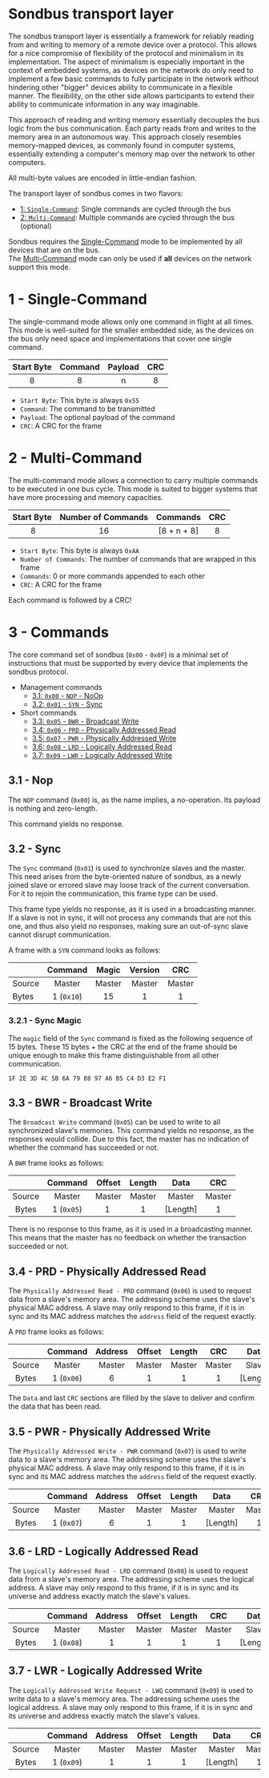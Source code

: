 # Sondbus transport layer

The sondbus transport layer is essentially a framework for reliably reading from and writing to memory of a remote device over a protocol.
This allows for a nice compromise of flexibility of the protocol and minimalism in its implementation.
The aspect of minimalism is especially important in the context of embedded systems, as devices on the network do only need to implement a few basic commands to fully participate in the network without hindering other "bigger" devices ability to communicate in a flexible manner.
The flexibility, on the other side allows participants to extend their ability to communicate information in any way imaginable.

This approach of reading and writing memory essentially decouples the bus logic from the bus communication.
Each party reads from and writes to the memory area in an autonomous way.
This approach closely resembles memory-mapped devices, as commonly found in computer systems, essentially extending a computer's memory map over the network to other computers.

All multi-byte values are encoded in little-endian fashion.

The transport layer of sondbus comes in two flavors:

- [1: `Single-Command`](#1---single-command): Single commands are cycled through the bus
- [2: `Multi-Command`](#2---multi-command): Multiple commands are cycled through the bus (optional)

Sondbus requires the [Single-Command](#1---single-command) mode to be implemented by all devices that are on the bus. \
The [Multi-Command](#2---multi-command) mode can only be used if **all** devices on the network support this mode.

# 1 - Single-Command

The single-command mode allows only one command in flight at all times.
This mode is well-suited for the smaller embedded side, as the devices on the bus only need space and implementations that cover one single command.

| Start Byte | Command | Payload | CRC |
| :--------: | :-----: | :-----: | :-: |
|     8      |    8    |    n    |  8  |

- `Start Byte`: This byte is always `0x55`
- `Command`: The command to be transmitted
- `Payload`: The optional payload of the command
- `CRC`: A CRC for the frame

# 2 - Multi-Command

The multi-command mode allows a connection to carry multiple commands to be executed in one bus cycle.
This mode is suited to bigger systems that have more processing and memory capacities.

| Start Byte | Number of Commands |  Commands   | CRC |
| :--------: | :----------------: | :---------: | :-: |
|      8     |         16         | [8 + n + 8] |  8  |

- `Start Byte`: This byte is always `0xAA`
- `Number of Commands`: The number of commands that are wrapped in this frame
- `Commands`: 0 or more commands appended to each other
- `CRC`: A CRC for the frame

Each command is followed by a CRC!

# 3 - Commands

The core command set of sondbus (`0x00` - `0x0F`) is a minimal set of instructions that must be supported by every device that implements the sondbus protocol.

- Management commands
	- [3.1: `0x00` - `NOP` - NoOp](#31---nop)
	- [3.2: `0x01` - `SYN` - Sync](#32---sync)
- Short commands
	- [3.3: `0x05` - `BWR` - Broadcast Write](#33---bwr---broadcast-write)
	- [3.4: `0x06` - `PRD` - Physically Addressed Read](#34---prd---physically-addressed-read)
	- [3.5: `0x07` - `PWR` - Physically Addressed Write](#35---pwr---physically-addressed-write)
	- [3.6: `0x08` - `LRD` - Logically Addressed Read](#36---lrd---logically-addressed-read)
	- [3.7: `0x09` - `LWR` - Logically Addressed Write](#36---lwr---logically-addressed-write)

## 3.1 - Nop

The `NOP` command (`0x00`) is, as the name implies, a no-operation.
Its payload is nothing and zero-length.

This command yields no response.

## 3.2 - Sync

The `Sync` command (`0x01`) is used to synchronize slaves and the master.
This need arises from the byte-oriented nature of sondbus, as a newly joined slave or errored slave may loose track of the current conversation.
For it to rejoin the communication, this frame type can be used.

This frame type yields no response, as it is used in a broadcasting manner.
If a slave is not in sync, it will not process any commands that are not this one, and thus also yield no responses, making sure an out-of-sync slave cannot disrupt communication.

A frame with a `SYN` command looks as follows:

|        |  Command   | Magic  | Version |  CRC   |
| :----- | :--------: | :----: | :-----: | :----: |
| Source |   Master   | Master | Master  | Master |
| Bytes  | 1 (`0x10`) |   15   |    1    |   1    |

### 3.2.1 - Sync Magic

The `magic` field of the `Sync` command is fixed as the following sequence of 15 bytes.
These 15 bytes + the CRC at the end of the frame should be unique enough to make this frame distinguishable from all other communication.

```hex
1F 2E 3D 4C 5B 6A 79 88 97 A6 B5 C4 D3 E2 F1
```

## 3.3 - BWR - Broadcast Write

The `Broadcast Write` command (`0x05`) can be used to write to all synchronized slave's memories.
This command yields no response, as the responses would collide.
Due to this fact, the master has no indication of whether the command has succeeded or not.

A `BWR` frame looks as follows:

|        |  Command   | Offset | Length |   Data   |  CRC   |
| :----: | :--------: | :----: | :----: | :------: | :----: |
| Source |   Master   | Master | Master |  Master  | Master |
| Bytes  | 1 (`0x05`) |   1    |   1    | [Length] |   1    |

There is no response to this frame, as it is used in a broadcasting manner. This means that the master has no feedback on whether the transaction succeeded or not.

## 3.4 - PRD - Physically Addressed Read

The `Physically Addressed Read - PRD` command (`0x06`) is used to request data from a slave's memory area.
The addressing scheme uses the slave's physical MAC address.
A slave may only respond to this frame, if it is in sync and its MAC address matches the `address` field of the request exactly.

A `PRD` frame looks as follows:

|        |  Command   | Address | Offset | Length |  CRC   |   Data   |  CRC  |
| :----: | :--------: | :-----: | :----: | :----: | :----: | :------: | :---: |
| Source |   Master   | Master  | Master | Master | Master |  Slave   | Slave |
| Bytes  | 1 (`0x06`) |    6    |   1    |   1    |   1    | [Length] |   1   |

The `Data` and last `CRC` sections are filled by the slave to deliver and confirm the data that has been read.

## 3.5 - PWR - Physically Addressed Write

The `Physically Addressed Write - PWR` command (`0x07`) is used to write data to a slave's memory area.
The addressing scheme uses the slave's physical MAC address.
A slave may only respond to this frame, if it is in sync and its MAC address matches the `address` field of the request exactly.

|        |  Command   | Address | Offset | Length |   Data   |  CRC   |  CRC  |
| :----: | :--------: | :-----: | :----: | :----: | :------: | :----: | :---: |
| Source |   Master   | Master  | Master | Master |  Master  | Master | Slave |
| Bytes  | 1 (`0x07`) |    6    |   1    |   1    | [Length] |   1    |   1   |


## 3.6 - LRD - Logically Addressed Read

The `Logically Addressed Read - LRD` command (`0x08`) is used to request data from a slave's memory area.
The addressing scheme uses the logical address.
A slave may only respond to this frame, if it is in sync and its universe and address exactly match the slave's values.

|        |  Command   | Address | Offset | Length |  CRC   |   Data   |  CRC  |
| :----: | :--------: | :-----: | :----: | :----: | :----: | :------: | :---: |
| Source |   Master   | Master  | Master | Master | Master |  Slave   | Slave |
| Bytes  | 1 (`0x08`) |    1    |   1    |   1    |   1    | [Length] |   1   |

## 3.7 - LWR - Logically Addressed Write

The `Logically Addressed Write Request - LWQ` command (`0x09`) is used to write data to a slave's memory area.
The addressing scheme uses the logical address.
A slave may only respond to this frame, if it is in sync and its universe and address exactly match the slave's values.

|        |  Command   | Address | Offset | Length |   Data   |  CRC   |  CRC  |
| :----: | :--------: | :-----: | :----: | :----: | :------: | :----: | :---: |
| Source |   Master   | Master  | Master | Master |  Master  | Master | Slave |
| Bytes  | 1 (`0x09`) |    1    |   1    |   1    | [Length] |   1    |   1   |

